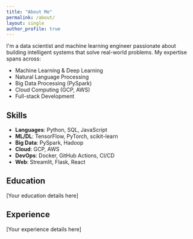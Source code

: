 ```yaml
---
title: "About Me"
permalink: /about/
layout: single
author_profile: true
---
```


I'm a data scientist and machine learning engineer passionate about building intelligent systems that solve real-world problems. My expertise spans across:

- Machine Learning & Deep Learning
- Natural Language Processing
- Big Data Processing (PySpark)
- Cloud Computing (GCP, AWS)
- Full-stack Development

## Skills

- **Languages**: Python, SQL, JavaScript
- **ML/DL**: TensorFlow, PyTorch, scikit-learn
- **Big Data**: PySpark, Hadoop
- **Cloud**: GCP, AWS
- **DevOps**: Docker, GitHub Actions, CI/CD
- **Web**: Streamlit, Flask, React

## Education

[Your education details here]

## Experience

[Your experience details here]